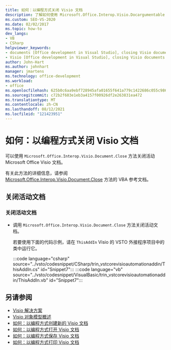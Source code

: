 ```yaml
---
title: 如何：以编程方式关闭 Visio 文档
description: 了解如何使用 Microsoft.Office.Interop.Visio.Docargumentable 关闭活动 Microsoft Office Visio 文档。Close 方法。
ms.custom: SEO-VS-2020
ms.date: 02/02/2017
ms.topic: how-to
dev_langs:
- VB
- CSharp
helpviewer_keywords:
- documents [Office development in Visual Studio], closing Visio documents
- Visio [Office development in Visual Studio], closing Visio documents
author: John-Hart
ms.author: johnhart
manager: jmartens
ms.technology: office-development
ms.workload:
- office
ms.openlocfilehash: 625b0c6aa9ebf728945afa01655f641a779c1422686c055c986140646c99b0fa
ms.sourcegitcommit: c72b2f603e1eb3a4157f00926df2e263831ea472
ms.translationtype: MT
ms.contentlocale: zh-CN
ms.lasthandoff: 08/12/2021
ms.locfileid: "121423951"
---
```

# <a name="how-to-programmatically-close-visio-documents"></a>如何：以编程方式关闭 Visio 文档
  可以使用 `Microsoft.Office.Interop.Visio.Document.Close` 方法关闭活动 Microsoft Office Visio 文档。

 有关此方法的详细信息，请参阅 [Microsoft.Office.Interop.Visio.Document.Close](/office/vba/api/Visio.Document.Close) 方法的 VBA 参考文档。

## <a name="close-the-active-document"></a>关闭活动文档

### <a name="to-close-the-active-document"></a>关闭活动文档

- 调用 `Microsoft.Office.Interop.Visio.Document.Close` 方法关闭活动文档。

     若要使用下面的代码示例，请在 `ThisAddIn` Visio 的 VSTO 外接程序项目中的类中运行它。

     :::code language="csharp" source="../vsto/codesnippet/CSharp/trin_vstcorevisioautomationaddin/ThisAddIn.cs" id="Snippet7":::
     :::code language="vb" source="../vsto/codesnippet/VisualBasic/trin_vstcorevisioautomationaddin/ThisAddIn.vb" id="Snippet7":::

## <a name="see-also"></a>另请参阅
- [Visio 解决方案](../vsto/visio-solutions.md)
- [Visio 对象模型概述](../vsto/visio-object-model-overview.md)
- [如何：以编程方式创建新的 Visio 文档](../vsto/how-to-programmatically-create-new-visio-documents.md)
- [如何：以编程方式打开 Visio 文档](../vsto/how-to-programmatically-open-visio-documents.md)
- [如何：以编程方式保存 Visio 文档](../vsto/how-to-programmatically-save-visio-documents.md)
- [如何：以编程方式打印 Visio 文档](../vsto/how-to-programmatically-print-visio-documents.md)
